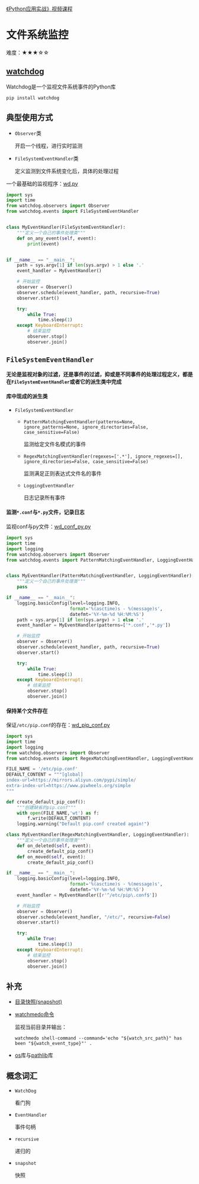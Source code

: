 [《Python应用实战》视频课程](https://study.163.com/course/courseMain.htm?courseId=1209533804&share=2&shareId=400000000624093)

# 文件系统监控

难度：★★★☆☆

## [watchdog](https://pythonhosted.org/watchdog/)

Watchdog是一个监视文件系统事件的Python库

`pip install watchdog`


## 典型使用方式

- `Observer`类

  开启一个线程，进行实时监测

- `FileSystemEventHandler`类

  定义监测到文件系统变化后，具体的处理过程

一个最基础的监视程序：[wd.py](programs/wd.py)
```python
import sys
import time
from watchdog.observers import Observer
from watchdog.events import FileSystemEventHandler


class MyEventHandler(FileSystemEventHandler):
    """定义一个自己的事件处理类"""
    def on_any_event(self, event):
        print(event)


if __name__ == "__main__":
    path = sys.argv[1] if len(sys.argv) > 1 else '.'
    event_handler = MyEventHandler()

    # 开始监控
    observer = Observer()
    observer.schedule(event_handler, path, recursive=True)
    observer.start()

    try:
        while True:
            time.sleep(1)
    except KeyboardInterrupt:
        # 结束监控
        observer.stop()
        observer.join()
```

## `FileSystemEventHandler`

   **无论是监视对象的过滤，还是事件的过滤，抑或是不同事件的处理过程定义，都是在`FileSystemEventHandler`或者它的派生类中完成**

#### 库中现成的派生类

- `FileSystemEventHandler`
    + `PatternMatchingEventHandler(patterns=None, ignore_patterns=None, ignore_directories=False, case_sensitive=False)`

      监测给定文件名模式的事件

    + `RegexMatchingEventHandler(regexes=['.*'], ignore_regexes=[], ignore_directories=False, case_sensitive=False)`

      监测满足正则表达式文件名的事件

    + `LoggingEventHandler`

      日志记录所有事件

#### 监测`*.conf`与`*.py`文件，记录日志

监视conf与py文件：[wd_conf_py.py](programs/wd_conf_py.py)
```python
import sys
import time
import logging
from watchdog.observers import Observer
from watchdog.events import PatternMatchingEventHandler, LoggingEventHandler


class MyEventHandler(PatternMatchingEventHandler, LoggingEventHandler):
    """定义一个自己的事件处理类"""
    pass

if __name__ == "__main__":
    logging.basicConfig(level=logging.INFO,
                        format='%(asctime)s - %(message)s',
                        datefmt='%Y-%m-%d %H:%M:%S')
    path = sys.argv[1] if len(sys.argv) > 1 else '.'
    event_handler = MyEventHandler(patterns=['*.conf','*.py'])

    # 开始监控
    observer = Observer()
    observer.schedule(event_handler, path, recursive=True)
    observer.start()

    try:
        while True:
            time.sleep(1)
    except KeyboardInterrupt:
        # 结束监控
        observer.stop()
        observer.join()
```

#### 保持某个文件存在

保证`/etc/pip.conf`的存在：[wd_pip_conf.py](programs/wd_pip_conf.py)

```python
import sys
import time
import logging
from watchdog.observers import Observer
from watchdog.events import RegexMatchingEventHandler, LoggingEventHandler

FILE_NAME = '/etc/pip.conf'
DEFAULT_CONTENT = """[global]
index-url=https://mirrors.aliyun.com/pypi/simple/
extra-index-url=https://www.piwheels.org/simple
"""

def create_default_pip_conf():
    """创建缺省的pip.conf"""
    with open(FILE_NAME,'wt') as f:
        f.write(DEFAULT_CONTENT)
    logging.warning("Default pip.conf created again!")

class MyEventHandler(RegexMatchingEventHandler, LoggingEventHandler):
    """定义一个自己的事件处理类"""
    def on_deleted(self, event):
        create_default_pip_conf()
    def on_moved(self, event):
        create_default_pip_conf()

if __name__ == "__main__":
    logging.basicConfig(level=logging.INFO,
                        format='%(asctime)s - %(message)s',
                        datefmt='%Y-%m-%d %H:%M:%S')
    event_handler = MyEventHandler([r'^/etc/pip\.conf$'])

    # 开始监控
    observer = Observer()
    observer.schedule(event_handler, "/etc/", recursive=False)
    observer.start()

    try:
        while True:
            time.sleep(1)
    except KeyboardInterrupt:
        # 结束监控
        observer.stop()
        observer.join()
```

## 补充

- [目录快照(snapshot)](https://pythonhosted.org/watchdog/api.html#module-watchdog.utils.dirsnapshot)

- [watchmedo命令](https://github.com/gorakhargosh/watchdog#shell-utilities) 

  监视当前目录并输出：

  `watchmedo shell-command --command='echo "${watch_src_path}" has been "${watch_event_type}"' .`

- [os](https://docs.python.org/3/library/os.html)库与[pathlib](https://docs.python.org/3/library/pathlib.html)库


## 概念词汇

- `WatchDog`

  看门狗

- `EventHandler`

  事件句柄

- `recursive`

  递归的

- `snapshot`

  快照

